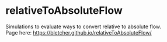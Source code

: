 # relativeToAbsoluteFlow
Simulations to evaluate ways to convert relative to absolute flow.  
Page here: https://bletcher.github.io/relativeToAbsoluteFlow/
